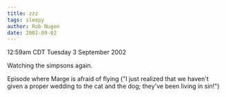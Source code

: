 ```yaml
---
title: zzz
tags: sleepy
author: Rob Nugen
date: 2002-09-02
---
```


<p class=date>12:59am CDT Tuesday 3 September 2002</p>

<p>Watching the simpsons again.</p>

<p>Episode where Marge is afraid of flying ("I just realized that we
haven't given a proper wedding to the cat and the dog; they've been
living in sin!")</p>


